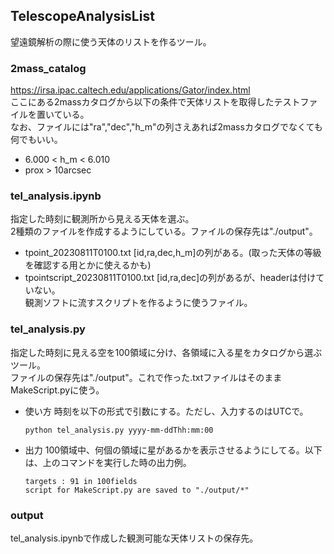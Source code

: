 ## TelescopeAnalysisList
望遠鏡解析の際に使う天体のリストを作るツール。

### 2mass_catalog
https://irsa.ipac.caltech.edu/applications/Gator/index.html  
ここにある2massカタログから以下の条件で天体リストを取得したテストファイルを置いている。  
なお、ファイルには"ra","dec","h_m"の列さえあれば2massカタログでなくても何でもいい。
  - 6.000 < h_m < 6.010
  - prox > 10arcsec  
  
### tel_analysis.ipynb
指定した時刻に観測所から見える天体を選ぶ。  
2種類のファイルを作成するようにしている。ファイルの保存先は"./output"。
  - tpoint_20230811T0100.txt
      [id,ra,dec,h_m]の列がある。(取った天体の等級を確認する用とかに使えるかも)
  - tpointscript_20230811T0100.txt
      [id,ra,dec]の列があるが、headerは付けていない。  
      観測ソフトに流すスクリプトを作るように使うファイル。

### tel_analysis.py
指定した時刻に見える空を100領域に分け、各領域に入る星をカタログから選ぶツール。  
ファイルの保存先は"./output"。これで作った.txtファイルはそのままMakeScript.pyに使う。
- 使い方
  時刻を以下の形式で引数にする。ただし、入力するのはUTCで。
  ```
  python tel_analysis.py yyyy-mm-ddThh:mm:00
  ```
- 出力
  100領域中、何個の領域に星があるかを表示させるようにしてる。以下は、上のコマンドを実行した時の出力例。
  ```
  targets : 91 in 100fields
  script for MakeScript.py are saved to "./output/*" 
  ```
  
### output
tel_analysis.ipynbで作成した観測可能な天体リストの保存先。
